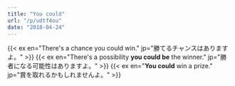 ```yaml
---
title: "You could"
url: "/p/udtf4ou"
date: "2018-04-24"
---
```


{{< ex en="There's a chance you could win." jp="勝てるチャンスはありますよ。" >}}
{{< ex en="There's a possibility **you could be** the winner." jp="勝者になる可能性はありますよ。" >}}
{{< ex en="**You could** win a prize." jp="賞を取れるかもしれませんよ。" >}}

